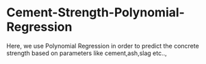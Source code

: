# Cement-Strength-Polynomial-Regression
Here, we use Polynomial Regression in order to predict the concrete strength based on parameters like cement,ash,slag etc..,
